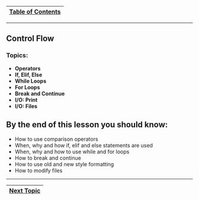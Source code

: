 |[Table of Contents](/00-Table-of-Contents.md)|
|---|

---

## Control Flow

### **Topics:**


* **Operators**
* **If, Elif, Else**
* **While Loops**
* **For Loops**
* **Break and Continue**
* **I/O: Print**
* **I/O: Files**

## By the end of this lesson you should know:

* How to use comparison operators
* When, why and how if, elif and else statements are used
* When, why and how to use while and for loops
* How to break and continue
* How to use old and new style formatting
* How to modify files

---

|[Next Topic](/03_Flow_Control/01_operators.md)|
|---|

